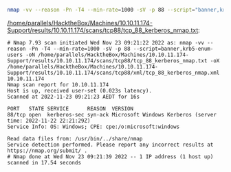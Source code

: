 ```bash
nmap -vv --reason -Pn -T4 --min-rate=1000 -sV -p 88 --script="banner,krb5-enum-users" -oN "/home/parallels/HacktheBox/Machines/10.10.11.174-Support/results/10.10.11.174/scans/tcp88/tcp_88_kerberos_nmap.txt" -oX "/home/parallels/HacktheBox/Machines/10.10.11.174-Support/results/10.10.11.174/scans/tcp88/xml/tcp_88_kerberos_nmap.xml" 10.10.11.174
```

[/home/parallels/HacktheBox/Machines/10.10.11.174-Support/results/10.10.11.174/scans/tcp88/tcp_88_kerberos_nmap.txt](file:///home/parallels/HacktheBox/Machines/10.10.11.174-Support/results/10.10.11.174/scans/tcp88/tcp_88_kerberos_nmap.txt):

```
# Nmap 7.93 scan initiated Wed Nov 23 09:21:22 2022 as: nmap -vv --reason -Pn -T4 --min-rate=1000 -sV -p 88 --script=banner,krb5-enum-users -oN /home/parallels/HacktheBox/Machines/10.10.11.174-Support/results/10.10.11.174/scans/tcp88/tcp_88_kerberos_nmap.txt -oX /home/parallels/HacktheBox/Machines/10.10.11.174-Support/results/10.10.11.174/scans/tcp88/xml/tcp_88_kerberos_nmap.xml 10.10.11.174
Nmap scan report for 10.10.11.174
Host is up, received user-set (0.023s latency).
Scanned at 2022-11-23 09:21:23 AEDT for 16s

PORT   STATE SERVICE      REASON  VERSION
88/tcp open  kerberos-sec syn-ack Microsoft Windows Kerberos (server time: 2022-11-22 22:21:29Z)
Service Info: OS: Windows; CPE: cpe:/o:microsoft:windows

Read data files from: /usr/bin/../share/nmap
Service detection performed. Please report any incorrect results at https://nmap.org/submit/ .
# Nmap done at Wed Nov 23 09:21:39 2022 -- 1 IP address (1 host up) scanned in 17.54 seconds

```
